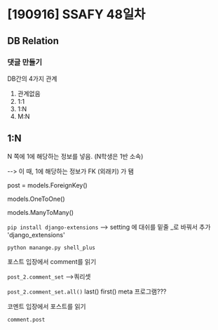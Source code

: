 # [190916]  SSAFY 48일차



## DB Relation

### 댓글 만들기



DB간의 4가지 관계

1. 관계없음
2. 1:1
3. 1:N
4. M:N



## 1:N 

N 쪽에 1에 해당하는 정보를 넣음.  (N학생은 1반 소속)

 --> 이 때, 1에 해당하는 정보가 FK (외래키) 가 됌



post = models.ForeignKey()

models.OneToOne()

models.ManyToMany()







`pip install django-extensions` --> setting 에 대쉬를 밑줄 _로  바꿔서 추가  'django_extensions'

`python manange.py shell_plus`



포스트 입장에서 comment를 읽기

`post_2.comment_set` -->쿼리셋

`post_2.comment_set.all()`  last() first()  meta 프로그램??? 



코멘트 입장에서 포스트를 읽기

`comment.post`





